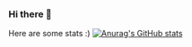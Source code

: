 ### Hi there 👋
Here are some stats :)
[![Anurag's GitHub stats](https://github-readme-stats.vercel.app/api?username=knmehta12)](https://github.com/anuraghazra/github-readme-stats)



